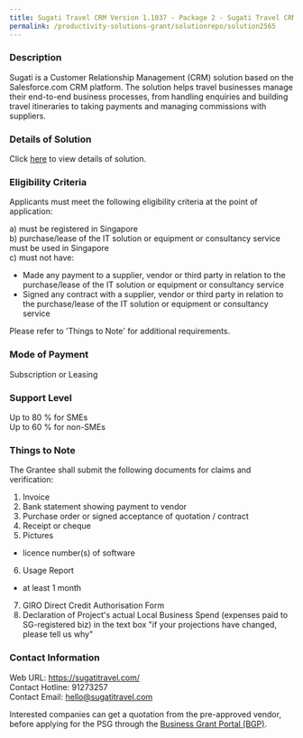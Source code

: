 ```yaml
---
title: Sugati Travel CRM Version 1.1037 - Package 2 - Sugati Travel CRM (upto 10 users)
permalink: /productivity-solutions-grant/solutionrepo/solution2565
---
```


### Description

Sugati is a Customer Relationship Management (CRM) solution based on the Salesforce.com CRM platform. The solution helps travel businesses manage their end-to-end business processes, from handling enquiries and building travel itineraries to taking payments and managing commissions with suppliers.

### Details of Solution

Click <a href='https://www.gobusiness.gov.sg/images/psg/Sugati_Travel_20200841_Desensitised_Annex_3_Part_2.pdf' target='_blank' rel='noopener'>here</a> to view details of solution.

### Eligibility Criteria

Applicants must meet the following eligibility criteria at the point of application:

a) must be registered in Singapore <br>
b) purchase/lease of the IT solution or equipment or consultancy service must be used in Singapore <br>
c) must not have:
- Made any payment to a supplier, vendor or third party in relation to the purchase/lease of the IT solution or equipment or consultancy service
- Signed any contract with a supplier, vendor or third party in relation to the purchase/lease of the IT solution or equipment or consultancy service

Please refer to 'Things to Note' for additional requirements.

### Mode of Payment
Subscription or Leasing

### Support Level
Up to 80
% for SMEs <br>
Up to 60
% for non-SMEs

### Things to Note
The Grantee shall submit the following documents for claims and verification:
1. Invoice
2. Bank statement showing payment to vendor
3. Purchase order or signed acceptance of quotation / contract
4. Receipt or cheque
5. Pictures
- licence number(s) of software
6. Usage Report
- at least 1 month
7. GIRO Direct Credit Authorisation Form
8. Declaration of Project's actual Local Business Spend (expenses paid to SG-registered biz) in the text box "if your projections have changed, please tell us why"

### Contact Information
Web URL: https://sugatitravel.com/ <br>Contact Hotline: 91273257 <br>Contact Email: hello@sugatitravel.com <br>

Interested companies can get a quotation from the pre-approved vendor, before applying for the PSG through the <a target='_blank' rel='noopener' href='https://www.businessgrants.gov.sg/'>Business Grant Portal (BGP)</a>.
